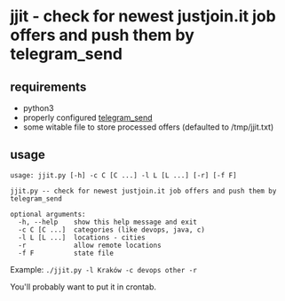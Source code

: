 # jjit - check for newest justjoin.it job offers and push them by telegram_send

## requirements
* python3
* properly configured [telegram_send](https://pypi.org/project/telegram-send/#installation)
* some witable file to store processed offers (defaulted to /tmp/jjit.txt)

## usage
```
usage: jjit.py [-h] -c C [C ...] -l L [L ...] [-r] [-f F]

jjit.py -- check for newest justjoin.it job offers and push them by telegram_send

optional arguments:
  -h, --help    show this help message and exit
  -c C [C ...]  categories (like devops, java, c)
  -l L [L ...]  locations - cities
  -r            allow remote locations
  -f F          state file
```

Example: `./jjit.py -l Kraków -c devops other -r`

You'll probably want to put it in crontab.